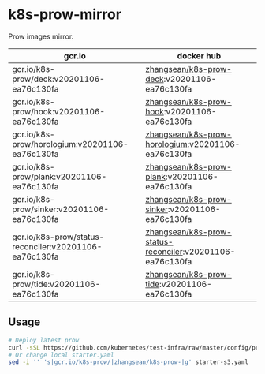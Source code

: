 # k8s-prow-mirror

Prow images mirror.

gcr.io | docker hub
---|---
gcr.io/k8s-prow/deck:v20201106-ea76c130fa | [zhangsean/k8s-prow-deck](https://hub.docker.com/r/zhangsean/k8s-prow-deck):v20201106-ea76c130fa
gcr.io/k8s-prow/hook:v20201106-ea76c130fa | [zhangsean/k8s-prow-hook](https://hub.docker.com/r/zhangsean/k8s-prow-hook):v20201106-ea76c130fa
gcr.io/k8s-prow/horologium:v20201106-ea76c130fa | [zhangsean/k8s-prow-horologium](https://hub.docker.com/r/zhangsean/k8s-prow-horologium):v20201106-ea76c130fa
gcr.io/k8s-prow/plank:v20201106-ea76c130fa | [zhangsean/k8s-prow-plank](https://hub.docker.com/r/zhangsean/k8s-prow-plank):v20201106-ea76c130fa
gcr.io/k8s-prow/sinker:v20201106-ea76c130fa | [zhangsean/k8s-prow-sinker](https://hub.docker.com/r/zhangsean/k8s-prow-sinker):v20201106-ea76c130fa
gcr.io/k8s-prow/status-reconciler:v20201106-ea76c130fa | [zhangsean/k8s-prow-status-reconciler](https://hub.docker.com/r/zhangsean/k8s-prow-status-reconciler):v20201106-ea76c130fa
gcr.io/k8s-prow/tide:v20201106-ea76c130fa | [zhangsean/k8s-prow-tide](https://hub.docker.com/r/zhangsean/k8s-prow-tide):v20201106-ea76c130fa

## Usage

```bash
# Deploy latest prow
curl -sSL https://github.com/kubernetes/test-infra/raw/master/config/prow/cluster/starter-s3.yaml | sed 's|gcr.io/k8s-prow/|zhangsean/k8s-prow-|g' | kubectl apply -f -
# Or change local starter.yaml
sed -i '' 's|gcr.io/k8s-prow/|zhangsean/k8s-prow-|g' starter-s3.yaml
```
